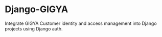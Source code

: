 # Django-GIGYA
Integrate GIGYA Customer identity and access management into Django projects using Django auth.
